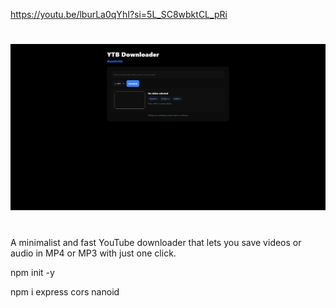 https://youtu.be/lburLa0qYhI?si=5L_SC8wbktCL_pRi
#
![screenshot](https://github.com/yanis26x/ytb-downloader/blob/main/Screenshot.png)
#
A minimalist and fast YouTube downloader that lets you save videos or audio in MP4 or MP3 with just one click.

npm init -y

npm i express cors nanoid

